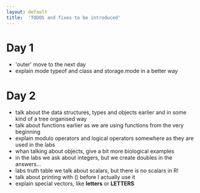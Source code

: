 ```yaml
---
layout: default
title:  'TODOS and fixes to be introduced'
---
```


# Day 1
* 'outer' move to the next day
* explain mode typeof and class and storage.mode in a better way

# Day 2
* talk about the data structures, types and objects earlier and in some kind of a tree organised way
* talk about functions earlier as we are using functions from the very beginning
* explain modulo operators and logical operators somewhere as they are used in the labs
* whan talking about objects, give a bit more biological examples
* in the labs we ask about integers, but we create doubles in the answers...
* labs truth table we talk about scalars, but there is no scalars in R!
* talk about printing with () before I actually use it
* explain special vectors, like **letters** or **LETTERS**